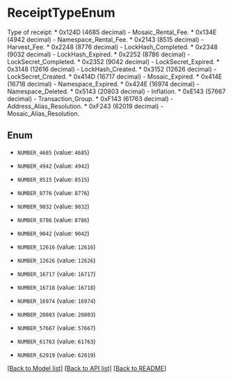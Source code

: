 # ReceiptTypeEnum

Type of receipt: * 0x124D (4685 decimal) - Mosaic_Rental_Fee. * 0x134E (4942 decimal) - Namespace_Rental_Fee. * 0x2143 (8515 decimal) - Harvest_Fee. * 0x2248 (8776 decimal) - LockHash_Completed. * 0x2348 (9032 decimal) - LockHash_Expired. * 0x2252 (8786 decimal) - LockSecret_Completed. * 0x2352 (9042 decimal) - LockSecret_Expired. * 0x3148 (12616 decimal) - LockHash_Created. * 0x3152 (12626 decimal) - LockSecret_Created. * 0x414D (16717 decimal) - Mosaic_Expired. * 0x414E (16718 decimal) - Namespace_Expired. * 0x424E (16974 decimal) - Namespace_Deleted. * 0x5143 (20803 decimal) - Inflation. * 0xE143 (57667 decimal) - Transaction_Group. * 0xF143 (61763 decimal) - Address_Alias_Resolution. * 0xF243 (62019 decimal) - Mosaic_Alias_Resolution. 

## Enum

* `NUMBER_4685` (value: `4685`)

* `NUMBER_4942` (value: `4942`)

* `NUMBER_8515` (value: `8515`)

* `NUMBER_8776` (value: `8776`)

* `NUMBER_9032` (value: `9032`)

* `NUMBER_8786` (value: `8786`)

* `NUMBER_9042` (value: `9042`)

* `NUMBER_12616` (value: `12616`)

* `NUMBER_12626` (value: `12626`)

* `NUMBER_16717` (value: `16717`)

* `NUMBER_16718` (value: `16718`)

* `NUMBER_16974` (value: `16974`)

* `NUMBER_20803` (value: `20803`)

* `NUMBER_57667` (value: `57667`)

* `NUMBER_61763` (value: `61763`)

* `NUMBER_62019` (value: `62019`)

[[Back to Model list]](../README.md#documentation-for-models) [[Back to API list]](../README.md#documentation-for-api-endpoints) [[Back to README]](../README.md)


